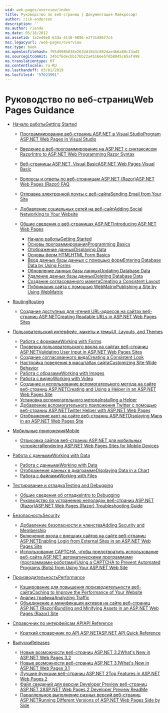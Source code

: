 ```yaml
---
uid: web-pages/overview/index
title: Руководство по веб-страниц | Документация Майкрософт
author: rick-anderson
description: ''
ms.author: riande
ms.date: 05/18/2012
ms.assetid: 1a2ed0e8-63da-4110-9896-e2731d86f7c4
msc.legacyurl: /web-pages/overview
msc.type: book
ms.openlocfilehash: f95d998b838e262dd1843c882dae466a88c23ad5
ms.sourcegitcommit: 24b1f6decbb17bb22a45166e5fdb0845c65af498
ms.translationtype: MT
ms.contentlocale: ru-RU
ms.lasthandoff: 03/01/2019
ms.locfileid: "57023991"
---
```

<a name="web-pages-guidance"></a><span data-ttu-id="f2269-102">Руководство по веб-страниц</span><span class="sxs-lookup"><span data-stu-id="f2269-102">Web Pages Guidance</span></span>
====================
- [<span data-ttu-id="f2269-103">Начало работы</span><span class="sxs-lookup"><span data-stu-id="f2269-103">Getting Started</span></span>](getting-started/index.md)

    - [<span data-ttu-id="f2269-104">Программирование веб-страниц ASP.NET в Visual Studio</span><span class="sxs-lookup"><span data-stu-id="f2269-104">Program ASP.NET Web Pages in Visual Studio</span></span>](getting-started/program-asp-net-web-pages-in-visual-studio.md)
    - [<span data-ttu-id="f2269-105">Введение в веб-программирование на ASP.NET с синтаксисом Razor</span><span class="sxs-lookup"><span data-stu-id="f2269-105">Intro to ASP.NET Web Programming Razor Syntax</span></span>](getting-started/introducing-razor-syntax-c.md)
    - [<span data-ttu-id="f2269-106">Веб-страницы ASP.NET, Visual Basic</span><span class="sxs-lookup"><span data-stu-id="f2269-106">ASP.NET Web Pages Visual Basic</span></span>](getting-started/introducing-razor-syntax-vb.md)
    - [<span data-ttu-id="f2269-107">Вопросы и ответы по веб-страницам ASP.NET (Razor)</span><span class="sxs-lookup"><span data-stu-id="f2269-107">ASP.NET Web Pages (Razor) FAQ</span></span>](getting-started/aspnet-web-pages-razor-faq.md)
    - [<span data-ttu-id="f2269-108">Отправка электронной почты с веб-сайта</span><span class="sxs-lookup"><span data-stu-id="f2269-108">Sending Email from Your Site</span></span>](getting-started/11-adding-email-to-your-web-site.md)
    - [<span data-ttu-id="f2269-109">Добавление социальных сетей на веб-сайт</span><span class="sxs-lookup"><span data-stu-id="f2269-109">Adding Social Networking to Your Website</span></span>](getting-started/13-adding-social-networking-to-your-web-site.md)
    - [<span data-ttu-id="f2269-110">Общие сведения о веб-страницах ASP.NET</span><span class="sxs-lookup"><span data-stu-id="f2269-110">Introducing ASP.NET Web Pages</span></span>](getting-started/introducing-aspnet-web-pages-2/index.md)

        - [<span data-ttu-id="f2269-111">Начало работы</span><span class="sxs-lookup"><span data-stu-id="f2269-111">Getting Started</span></span>](getting-started/introducing-aspnet-web-pages-2/getting-started.md)
        - [<span data-ttu-id="f2269-112">Основы программирования</span><span class="sxs-lookup"><span data-stu-id="f2269-112">Programming Basics</span></span>](getting-started/introducing-aspnet-web-pages-2/intro-to-web-pages-programming.md)
        - [<span data-ttu-id="f2269-113">Отображение данных</span><span class="sxs-lookup"><span data-stu-id="f2269-113">Displaying Data</span></span>](getting-started/introducing-aspnet-web-pages-2/displaying-data.md)
        - [<span data-ttu-id="f2269-114">Основы форм HTML</span><span class="sxs-lookup"><span data-stu-id="f2269-114">HTML Form Basics</span></span>](getting-started/introducing-aspnet-web-pages-2/form-basics.md)
        - [<span data-ttu-id="f2269-115">Ввод данных базы данных с помощью форм</span><span class="sxs-lookup"><span data-stu-id="f2269-115">Entering Database Data by Using Forms</span></span>](getting-started/introducing-aspnet-web-pages-2/entering-data.md)
        - [<span data-ttu-id="f2269-116">Обновление данных базы данных</span><span class="sxs-lookup"><span data-stu-id="f2269-116">Updating Database Data</span></span>](getting-started/introducing-aspnet-web-pages-2/updating-data.md)
        - [<span data-ttu-id="f2269-117">Удаление данных базы данных</span><span class="sxs-lookup"><span data-stu-id="f2269-117">Deleting Database Data</span></span>](getting-started/introducing-aspnet-web-pages-2/deleting-data.md)
        - [<span data-ttu-id="f2269-118">Создание согласованного макета</span><span class="sxs-lookup"><span data-stu-id="f2269-118">Creating a Consistent Layout</span></span>](getting-started/introducing-aspnet-web-pages-2/layouts.md)
        - [<span data-ttu-id="f2269-119">Публикация сайта с помощью WebMatrix</span><span class="sxs-lookup"><span data-stu-id="f2269-119">Publishing a Site by Using WebMatrix</span></span>](getting-started/introducing-aspnet-web-pages-2/publishing.md)
- [<span data-ttu-id="f2269-120">Routing</span><span class="sxs-lookup"><span data-stu-id="f2269-120">Routing</span></span>](routing/index.md)

    - [<span data-ttu-id="f2269-121">Создание доступных для чтения URL-адресов на сайтах веб-страниц ASP.NET</span><span class="sxs-lookup"><span data-stu-id="f2269-121">Creating Readable URLs in ASP.NET Web Pages Sites</span></span>](routing/creating-readable-urls-in-aspnet-web-pages-sites.md)
- [<span data-ttu-id="f2269-122">Пользовательский интерфейс, макеты и темы</span><span class="sxs-lookup"><span data-stu-id="f2269-122">UI, Layouts, and Themes</span></span>](ui-layouts-and-themes/index.md)

    - [<span data-ttu-id="f2269-123">Работа с формами</span><span class="sxs-lookup"><span data-stu-id="f2269-123">Working with Forms</span></span>](ui-layouts-and-themes/4-working-with-forms.md)
    - [<span data-ttu-id="f2269-124">Проверка пользовательского ввода на сайтах веб-страниц ASP.NET</span><span class="sxs-lookup"><span data-stu-id="f2269-124">Validating User Input in ASP.NET Web Pages Sites</span></span>](ui-layouts-and-themes/validating-user-input-in-aspnet-web-pages-sites.md)
    - [<span data-ttu-id="f2269-125">Создание согласованного вида</span><span class="sxs-lookup"><span data-stu-id="f2269-125">Creating a Consistent Look</span></span>](ui-layouts-and-themes/3-creating-a-consistent-look.md)
    - [<span data-ttu-id="f2269-126">Настройка поведения в масштабах сайта</span><span class="sxs-lookup"><span data-stu-id="f2269-126">Customizing Site-Wide Behavior</span></span>](ui-layouts-and-themes/18-customizing-site-wide-behavior.md)
    - [<span data-ttu-id="f2269-127">Работа с образами</span><span class="sxs-lookup"><span data-stu-id="f2269-127">Working with Images</span></span>](ui-layouts-and-themes/9-working-with-images.md)
    - [<span data-ttu-id="f2269-128">Работа с видео</span><span class="sxs-lookup"><span data-stu-id="f2269-128">Working with Video</span></span>](ui-layouts-and-themes/10-working-with-video.md)
    - [<span data-ttu-id="f2269-129">Создание и использование вспомогательного метода на сайте веб-страниц ASP.NET</span><span class="sxs-lookup"><span data-stu-id="f2269-129">Creating and Using a Helper in an ASP.NET Web Pages Site</span></span>](ui-layouts-and-themes/creating-and-using-a-helper-in-an-aspnet-web-pages-site.md)
    - [<span data-ttu-id="f2269-130">Установка вспомогательного метода</span><span class="sxs-lookup"><span data-stu-id="f2269-130">Installing a Helper</span></span>](ui-layouts-and-themes/installing-helpers.md)
    - [<span data-ttu-id="f2269-131">Добавление вспомогательного приложения Twitter с помощью веб-страниц ASP.NET</span><span class="sxs-lookup"><span data-stu-id="f2269-131">Twitter Helper with ASP.NET Web Pages</span></span>](ui-layouts-and-themes/twitter-helper.md)
    - [<span data-ttu-id="f2269-132">Отображение карт на сайте веб-страниц ASP.NET</span><span class="sxs-lookup"><span data-stu-id="f2269-132">Displaying Maps in an ASP.NET Web Pages Site</span></span>](ui-layouts-and-themes/displaying-maps-in-an-aspnet-web-pages-site.md)
- [<span data-ttu-id="f2269-133">Мобильные приложения</span><span class="sxs-lookup"><span data-stu-id="f2269-133">Mobile</span></span>](mobile/index.md)

    - [<span data-ttu-id="f2269-134">Отрисовка сайтов веб-страниц ASP.NET для мобильных устройств</span><span class="sxs-lookup"><span data-stu-id="f2269-134">Rendering ASP.NET Web Pages Sites for Mobile Devices</span></span>](mobile/rendering-aspnet-web-pages-sites-for-mobile-devices.md)
- [<span data-ttu-id="f2269-135">Работа с данными</span><span class="sxs-lookup"><span data-stu-id="f2269-135">Working with Data</span></span>](data/index.md)

    - [<span data-ttu-id="f2269-136">Работа с данными</span><span class="sxs-lookup"><span data-stu-id="f2269-136">Working with Data</span></span>](data/5-working-with-data.md)
    - [<span data-ttu-id="f2269-137">Отображение данных в диаграмме</span><span class="sxs-lookup"><span data-stu-id="f2269-137">Displaying Data in a Chart</span></span>](data/7-displaying-data-in-a-chart.md)
    - [<span data-ttu-id="f2269-138">Работа с файлами</span><span class="sxs-lookup"><span data-stu-id="f2269-138">Working with Files</span></span>](data/working-with-files.md)
- [<span data-ttu-id="f2269-139">Тестирование и отладка</span><span class="sxs-lookup"><span data-stu-id="f2269-139">Testing and Debugging</span></span>](testing-and-debugging/index.md)

    - [<span data-ttu-id="f2269-140">Общие сведения об отладке</span><span class="sxs-lookup"><span data-stu-id="f2269-140">Intro to Debugging</span></span>](testing-and-debugging/introduction-to-debugging.md)
    - [<span data-ttu-id="f2269-141">Руководство по устранению неполадок веб-страниц ASP.NET (Razor)</span><span class="sxs-lookup"><span data-stu-id="f2269-141">ASP.NET Web Pages (Razor) Troubleshooting Guide</span></span>](testing-and-debugging/aspnet-web-pages-razor-troubleshooting-guide.md)
- [<span data-ttu-id="f2269-142">Безопасность</span><span class="sxs-lookup"><span data-stu-id="f2269-142">Security</span></span>](security/index.md)

    - [<span data-ttu-id="f2269-143">Добавление безопасности и членства</span><span class="sxs-lookup"><span data-stu-id="f2269-143">Adding Security and Membership</span></span>](security/16-adding-security-and-membership.md)
    - [<span data-ttu-id="f2269-144">Включение входа с внешних сайтов на сайте веб-страниц ASP.NET</span><span class="sxs-lookup"><span data-stu-id="f2269-144">Enabling Login from External Sites in an ASP.NET Web Pages Site</span></span>](security/enabling-login-from-external-sites-in-an-aspnet-web-pages-site.md)
    - [<span data-ttu-id="f2269-145">Использование CAPTCHA, чтобы предотвратить использование веб-сайта ASP.NET автоматическими программами (программами-роботами)</span><span class="sxs-lookup"><span data-stu-id="f2269-145">Using a CAPTCHA to Prevent Automated Programs (Bots) from Using Your ASP.NET Web Site</span></span>](security/using-a-catpcha-to-prevent-automated-programs-bots-from-using-your-aspnet-web-site.md)
- [<span data-ttu-id="f2269-146">Производительность</span><span class="sxs-lookup"><span data-stu-id="f2269-146">Performance</span></span>](performance-and-traffic/index.md)

    - [<span data-ttu-id="f2269-147">Кэширование для повышения производительности веб-сайта</span><span class="sxs-lookup"><span data-stu-id="f2269-147">Caching to Improve the Performance of Your Website</span></span>](performance-and-traffic/15-caching-to-improve-the-performance-of-your-website.md)
    - [<span data-ttu-id="f2269-148">Анализ трафика</span><span class="sxs-lookup"><span data-stu-id="f2269-148">Analyzing Traffic</span></span>](performance-and-traffic/14-analyzing-traffic.md)
    - [<span data-ttu-id="f2269-149">Объединение и минификация активов на сайте веб-страниц ASP.NET (Razor)</span><span class="sxs-lookup"><span data-stu-id="f2269-149">Bundling and Minifying Assets in an ASP.NET Web Pages (Razor) Site</span></span>](performance-and-traffic/bundling-and-minifying-assets-in-an-aspnet-web-pages-razor-site.md)
- [<span data-ttu-id="f2269-150">Справочник по интерфейсам API</span><span class="sxs-lookup"><span data-stu-id="f2269-150">API Reference</span></span>](api-reference/index.md)

    - [<span data-ttu-id="f2269-151">Краткий справочник по API ASP.NET</span><span class="sxs-lookup"><span data-stu-id="f2269-151">ASP.NET API Quick Reference</span></span>](api-reference/asp-net-web-pages-api-reference.md)
- [<span data-ttu-id="f2269-152">Выпуски</span><span class="sxs-lookup"><span data-stu-id="f2269-152">Releases</span></span>](releases/index.md)

    - [<span data-ttu-id="f2269-153">Новые возможности веб-страниц ASP.NET 3.2</span><span class="sxs-lookup"><span data-stu-id="f2269-153">What's New in ASP.NET Web Pages 3.2</span></span>](releases/whats-new-in-aspnet-web-pages-32.md)
    - [<span data-ttu-id="f2269-154">Новые возможности веб-страниц ASP.NET 3.1</span><span class="sxs-lookup"><span data-stu-id="f2269-154">What's New in ASP.NET Web Pages 3.1</span></span>](releases/whats-new-aspnet-web-pages-31.md)
    - [<span data-ttu-id="f2269-155">Лучшие функции веб-страниц ASP.NET 2</span><span class="sxs-lookup"><span data-stu-id="f2269-155">Top Features in ASP.NET Web Pages 2</span></span>](releases/top-features-in-web-pages-2.md)
    - [<span data-ttu-id="f2269-156">Файл сведений для версии Developer Preview веб-страниц ASP.NET 2</span><span class="sxs-lookup"><span data-stu-id="f2269-156">ASP.NET Web Pages 2 Developer Preview ReadMe</span></span>](releases/aspnet-web-pages-2-developer-preview-readme.md)
    - [<span data-ttu-id="f2269-157">Параллельное выполнение разных версий веб-страниц ASP.NET</span><span class="sxs-lookup"><span data-stu-id="f2269-157">Running Different Versions of ASP.NET Web Pages Side by Side</span></span>](releases/running-v1-and-v2-sites-side-by-side.md)
